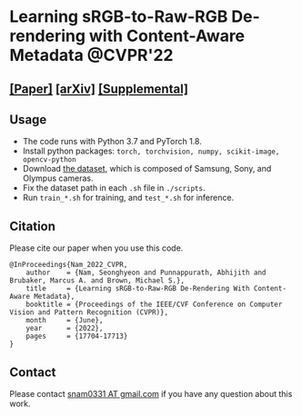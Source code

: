 # Learning sRGB-to-Raw-RGB De-rendering with Content-Aware Metadata @CVPR'22
## [[Paper]](https://openaccess.thecvf.com/content/CVPR2022/papers/Nam_Learning_sRGB-to-Raw-RGB_De-Rendering_With_Content-Aware_Metadata_CVPR_2022_paper.pdf) [[arXiv]](https://arxiv.org/abs/2206.01813) [[Supplemental]](https://openaccess.thecvf.com/content/CVPR2022/supplemental/Nam_Learning_sRGB-to-Raw-RGB_De-Rendering_CVPR_2022_supplemental.pdf)

## Usage
- The code runs with Python 3.7 and PyTorch 1.8.
- Install python packages: `torch, torchvision, numpy, scikit-image, opencv-python`
- Download [the dataset](https://github.com/SamsungLabs/content-aware-metadata), which is composed of Samsung, Sony, and Olympus cameras.
- Fix the dataset path in each `.sh` file in `./scripts`.
- Run `train_*.sh` for training, and `test_*.sh` for inference.

## Citation
Please cite our paper when you use this code.
```
@InProceedings{Nam_2022_CVPR,
    author    = {Nam, Seonghyeon and Punnappurath, Abhijith and Brubaker, Marcus A. and Brown, Michael S.},
    title     = {Learning sRGB-to-Raw-RGB De-Rendering With Content-Aware Metadata},
    booktitle = {Proceedings of the IEEE/CVF Conference on Computer Vision and Pattern Recognition (CVPR)},
    month     = {June},
    year      = {2022},
    pages     = {17704-17713}
}
```

## Contact
Please contact [snam0331 AT gmail.com](snam0331@gmail.com) if you have any question about this work.
